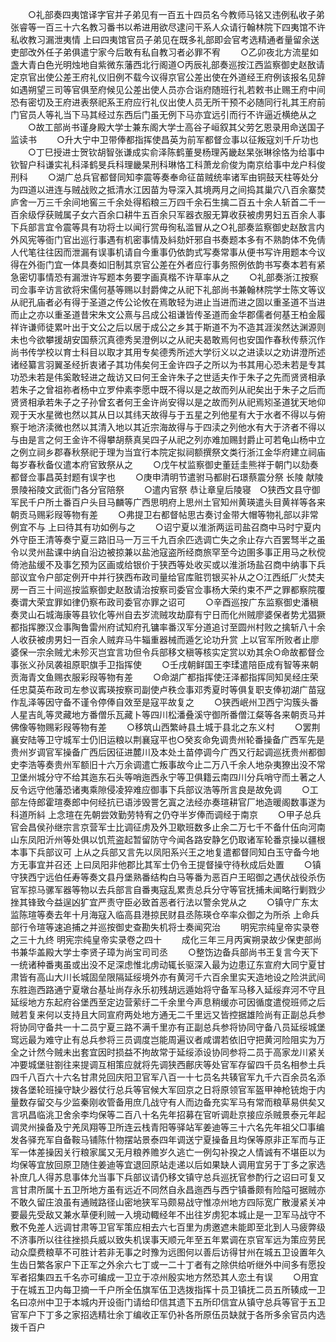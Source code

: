 <!-- { "loadSidebar": true } -->
　　○礼部奏四夷馆译字官并子弟见有一百五十四员名今教师马铭又违例私收子弟张睿等一百三十六名教习番书以希进用欲尽逮问干系人众请行翰林院下四夷馆不许私收教习漏泄夷情  上曰四夷馆官员子弟见在既多礼部即会官考选精通者量留余送吏部改外任子弟俱遣宁家今后敢有私自教习者必罪不宥
　　○乙卯夜北方流星如盏大青白色光明烛地自紫微东藩西北行阁道○丙辰礼部奏巡按江西监察御史赵敔请定京官出使公差王府礼仪旧例不载今议得京官公差出使在外道经王府例该报名见辞如遇朔望三司等官俱至府候见公差出使人员亦合诣府随班行礼若敕书止赐王府中间恐有密切及王府进表祭祀系王府应行礼仪出使人员无所干预不必随同行礼其王府前门官员人等礼当下马其经过东西后门虽无例下马亦宜远引而行不许逼近横绝从之
　　○故工部尚书谨身殿大学士兼东阁大学士高谷子峘叙其父劳乞恩录用命送国子监读书
　　○升大宁中卫带俸都指挥使昌英为前军都督佥事以征叛寇刘千斤功也
　　○丁巳授进士贺钦胡智张谦成实俞泽陈鹤董旻杨理芮畿赵杲张琳徐恪为给事中钦智户科谦实礼科泽鹤旻兵科理畿杲刑科琳恪工科萧龙俞俊为南京给事中龙户科俊刑科
　　○湖广总兵官都督同知李震等奏奉命征苗贼统率诸军由铜鼓天柱等处分为四道以进连与贼战败之抵清水江因苗为导深入其境两月之间捣其巢穴八百余寨焚庐舍一万三千余间地窖三千余处得稻粮三万四千余石生擒二百五十余人斩首二千一百余级俘获贼属子女六百余口耕牛五百余只军器衣服无算收获被虏男妇五百余人事下兵部言宜令震等具有功将士以闻行赏毋徇私滥冒从之○礼部奏监察御史赵敔言内外风宪等衙门官出巡行事遇有机密事情及紏劾奸邪自书奏题本多有不熟韵体不免倩人代笔往往因而泄漏有误事机请自今重事仍依韵式写奏常事从便书写许用题本今议得在外衙门宜一体具奏如旧制其京官公差在外者应行事务照例依韵书写奏本若有紧急密切事情恐有漏泄许写题本务要字画真楷不许草率从之
　　○礼部奏浙江按察司佥事辛访言欲将宋儒何基等赐以封爵俾之从祀下礼部尚书兼翰林院学士陈文等议从祀孔庙者必有得于圣道之传公论攸在焉敢轻为进止当进而进之固以重圣道不当进而止之亦以重圣道昔宋朱文公熹与吕成公祖谦皆传圣道而金华郡儒者何基王柏金履祥许谦师徒累叶出于文公之后以居于成公之乡其于斯道不为不造其涯涘然达渊源则未也今欲攀援胡安国蔡沉真德秀吴澄例以之从祀夫曷敢焉何也安国作春秋传蔡沉作尚书传学校以育士科目以取才其用专矣德秀所述大学衍义以之进读以之劝讲澄所述诸经纂言羽翼圣经折衷诸子其功伟矣何王金许四子之所以为书其用心恐未若是专其功恐未若是伟奚敢轻进之哉访又曰何王金许朱子之世适夫作于朱子之先而贤贤相承若朱子之曾祖祢者杨中立罗仲素李愿中既不得以是之故而列从祀矣出于朱子之后而贤贤相承若朱子之子孙曾玄者何王金许尚安得以是之故而列从祀焉矧圣道犹天地仰观于天水星微也然以其从日以其纬天故得与于五星之列他星有大于水者不得以与俯察于地济渎微也然以其清入地以其近宗海故得与于四渎之列他水有大于济者不得以与由是言之何王金许不得攀胡蔡真吴四子从祀之列亦难加赐封爵止可若龟山杨中立之例立祠乡郡春秋祭祀于理为当宜行本院定拟祠额撰祭文类行浙江金华府建立祠庙每岁春秋备仪遣本府官致祭从之
　　○戊午杖监察御史董廷圭熊祥于朝门以劾奏都督佥事昌英封题有误字也
　　○庚申清明节遣驸马都尉石璟蔡震分祭  长陵  献陵  景陵裕陵文武衙门各分官陪祭
　　○遣内官祭  恭让章皇后陵寝　○狭西文县守御军民千户所土番百户头目马麟等广西思明府上思州土官知州黄瑛遣头目黄祥等各来朝贡马赐彩叚等物有差
　　○弗提卫右都督帖思古奏讨金带大帽等物礼部以非常例宜不与  上曰待其有功如例与之
　　○诏宁夏以淮浙两运司盐召商中马时宁夏内外守臣王清等奏宁夏三路旧马一万三千九百余匹选调亡失之余止存六百罢驽半之虽令以灵州盐课中纳自沿边被掠兼以盐池寇盗所经商旅罕至今边圉多事正用马之秋傥倚池盐缓不及事乞预为区画或给银价于狭西等处收买或以淮浙场盐召商中纳事下兵部议宜令户部定例开中并行狭西布政司量给官库赃罚银买补从之○江西纸厂火焚夫房一百三十间巡按监察御史赵敔请治按察司委官佥事杨大荣约束不严之罪都察院覆奏谓大荣宜罪如律仍察布政司委官亦罪之诏可
　　○辛酉巡按广东监察御史潘稹奏灵山石城海康等县钦化等州自去岁流贼攻劫靡有宁日而化州贼廖婆保者势尤猖獗都指挥滕汉佥事陶鲁雷州府试知府孔镛率番汉军分道追讨至圆州村败之擒斩八十余人收获被虏男妇一百余人贼弃马牛辎重器械而遁乞论功升赏  上以官军所败者止廖婆保一宗余贼尤未殄灭岂宜言功但令兵部移文稹等核实定赏以劝其余○命故都督佥事张义孙凤袭祖原职旗手卫指挥使
　　○壬戌朝鲜国王李瑈遣陪臣成有智等来朝贡海青文鱼赐衣服彩叚等物有差
　　○命湖广都指挥使汪泽都指挥同知吴经庄荣任忠莫英布政司左参议寗瑛按察司副使卢秩佥事邓秀夏时等俱复职支俸初湖广苗寇作乱泽等因守备不谨令停俸自效至是寇平故复之
　　○狭西岷州卫西宁沟簇头番人星吉癿等灵藏地方番僧乐瓦藏卜等四川松潘叠溪守御所番僧江粲等各来朝贡马并佛像等物赐彩叚等物有差
　　○移筑山西繁峙县土城于县北之东义村
　　○罢荆襄安陆等卫守城军士仍旧运粮以荆襄寇平也○癸亥命免调贵州轮番操备广西军先是贵州岁调官军操备广西后因征进麓川及本处土苗停调今广西又行起调巡抚贵州都御史李浩等奏贵州军额旧十六万余调遣亡叛事故今止二万八千余人地杂夷獠出没不常卫堡州城分守不给其迤东石头等哨迤西永宁等卫俱籍云南四川分兵哨守而土著之人反令远守他藩恐诸夷乘隙侵凌猝难应御事下兵部议浩等所言良是故免调
　　○工部左侍郎霍瑄奏郎中何经抗已语涉毁詈乞寘之法经亦奏瑄耕官厂地造暖阁数事遂为科道所紏  上念瑄在先朝尝效勤劳特宥之仍夺半岁俸而调经于南京
　　○甲子总兵官会昌侯孙继宗言京营军士比调征虏及外卫歇班数多止余二万七千不备什伍向河南山东凤阳沂州等处俱以饥荒盗起暂留防守今闻各路安静乞仍取诸军轮番京操以疆根本事下兵部议可  上从之兵部又言先以凤阳系兴王之地复遣都督同知白玉守备今地方无事宜并召还  上曰凤阳非他郡比其军士仍令王提督操守待秋成后处置
　　○镇守狭西宁远伯任寿等奏文县丹堡熟番结构白马等番为恶百户王昭御之遇伏战役杀伤官军掠马骡军器等物以去兵部言自番夷寇乱累责总兵分守等官抚捕未闻略行剿戮少挫其锋致今益逞凶犷宜严责守臣必致首恶者行法以警余党从之
　　○镇守广东太监陈瑄等奏去年十月海寇入临高县港掠民财县丞陈瑛仓卒率众御之为所杀  上命兵部行令瑄等速追捕之并巡按御史查勘失机将士奏闻究治
　　明宪宗纯皇帝实录卷之三十九终
明宪宗纯皇帝实录卷之四十
　　成化三年三月丙寅朔录故少保吏部尚书兼华盖殿大学士李贤子璋为尚宝司司丞
　　○整饬边备兵部尚书王复言今天下一统诸种番夷虽或出没不足深虑惟北虏动辄长驱深入最为边患辽东宣府大同宁夏甘肃皆有高山大川长城固垒限隔延绥境外亦有黄河千六百余里实天造地设之险洪武间东胜迤西路通宁夏墩台基址尚存永乐初残胡远遁始将守备军马移入延绥弃河不守且延绥地方东起府谷堡西至定边营萦纡二千余里今声息稍缓亦可因循度遣傥班师之后贼若复来何以支持且大同宣府两处地方通无二千里远又皆控据雄险尚有正副总兵参将协同守备共一十二员宁夏三路不满千里亦有正副总兵参将协同守备八员延绥城堡窎远最为难守止有总兵参将三员调度岂能周遍议者咸谓若依旧守把黄河险阻实为万全之计然今贼未出套宜因时损益不拘故常于延绥添设协同参将二员于高家龙川紧关冲要城堡驻劄往来提调互相策应就将先调狭西鄜庆等处官军存留四千员名相参土兵四千八百六十六名甘肃兑回庆阳卫官军八百一十七员名共辏官军九千六百余员名添拨各堡轮班操守缺少器仗行总兵等官候大军回京之日将原领官军盔甲神枪铳炮于内量数存留交与少监秦刚收管备用庶几战守有人而边备充实军马有常而粮草易供矣又言巩昌临洮卫舍余李均保等二百八十名先年招募在官听调赴京接应杀贼景泰元年起调灵州操备及宁羌凤翔等卫所连云栈青阳等驿站军姜迪等三十六名先年祖父□事编发各驿充军自备鞍马铺陈什物摆站景泰四年调送宁夏操备且均保等原非正军而与正军一体差操因关行粮家属又无月粮养赡岁久逃亡一例勾补揆之人情诚有不堪臣以为均保等宜放回原卫随住姜迪等宜退回原站走递以后如果缺人调用宜另于丁多之家选补庶几人得苏息事体允当事下兵部议请仍移文镇守总兵巡抚官参酌行之诏曰可复又言甘肃所属十五卫所地方虽有远近不同然自永昌迤西与西宁镇番颇有险隘可据贼亦不敢久留庄浪虽有通贼路径山密地狭军马颇易战守惟凉州地方四际宽广散漫紧关冲要最先受敌又兼水草便利贼一入境动輙经年不出往岁虏犯本城止是一卫军马战守不敷不免差人远调甘肃等卫官军策应相去六七百里为虏邀遮未能即至北到人马疲弊级不济事所以往往挫损兵威以致失机误事天顺元年至五年累调在京官军远为策应劳民动众糜费粮草不可胜计若非无事之时豫为远图何以善后访得甘州在城五卫设置年久生齿日繁各家户下正军之外余六七丁或一二十丁者有之除供给听继外中间多有愿投军者招集四五千名亦可编成一卫立于凉州殷实地方然恐其人恋土有误
　　○用宜于在城五卫内每卫摘一千户所全伍旗军伍卫选拨指挥十员卫镇抚二员五所辏成一卫名曰凉州中卫于本城内开设衙门请给印信其遗下五所印信宜从镇守总兵等官于五卫官军户下丁多之家招选精壮余丁编收正军仍补各所原伍员缺就于各所多余官员内选拨千百户
